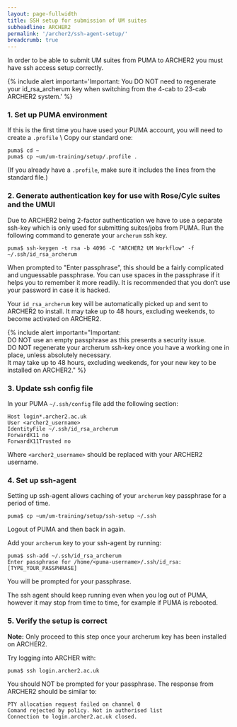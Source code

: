 ```yaml
---
layout: page-fullwidth
title: SSH setup for submission of UM suites
subheadline: ARCHER2
permalink: '/archer2/ssh-agent-setup/'
breadcrumb: true
---
```


In order to be able to submit UM suites from PUMA to ARCHER2 you must have ssh access setup correctly.  

{% include alert important='Important: You DO NOT need to regenerate your id_rsa_archerum key when switching from the 4-cab to 23-cab ARCHER2 system.' %}

### 1. Set up PUMA environment
If this is the first time you have used your PUMA account, you will need to create a `.profile` \\
Copy our standard one:
~~~
puma$ cd ~
puma$ cp ~um/um-training/setup/.profile .
~~~
(If you already have a `.profile`, make sure it includes the lines from the standard file.)

### 2. Generate authentication key for use with Rose/Cylc suites and the UMUI
Due to ARCHER2 being 2-factor authentication we have to use a separate ssh-key which is only used for submitting suites/jobs from PUMA. Run the following command to generate your `archerum` ssh key.
~~~
puma$ ssh-keygen -t rsa -b 4096 -C "ARCHER2 UM Workflow" -f ~/.ssh/id_rsa_archerum
~~~
When prompted to "Enter passphrase", this should be a fairly complicated and unguessable passphrase. You can use spaces in the passphrase if it helps you to remember it more readily. It is recommended that you don’t use your password in case it is hacked.

Your `id_rsa_archerum` key will be automatically picked up and sent to ARCHER2 to install. It may take up to 48 hours, excluding weekends, to become activated on ARCHER2.

{% include alert important="Important:<br> DO NOT use an empty passphrase as this presents a security issue. <br> DO NOT regenerate your archerum ssh-key once you have a working one in place, unless absolutely necessary.<br> It may take up to 48 hours, excluding weekends, for your new key to be installed on ARCHER2." %}

### 3. Update ssh config file
In your PUMA `~/.ssh/config` file add the following section:
~~~
Host login*.archer2.ac.uk
User <archer2_username>
IdentityFile ~/.ssh/id_rsa_archerum
ForwardX11 no
ForwardX11Trusted no
~~~
Where `<archer2_username>` should be replaced with your ARCHER2 username.

### 4. Set up ssh-agent
Setting up ssh-agent allows caching of your `archerum` key passphrase for a period of time.
~~~
puma$ cp ~um/um-training/setup/ssh-setup ~/.ssh
~~~
Logout of PUMA and then back in again.

Add your `archerum` key to your ssh-agent by running:
~~~
puma$ ssh-add ~/.ssh/id_rsa_archerum
Enter passphrase for /home/<puma-username>/.ssh/id_rsa:
[TYPE_YOUR_PASSPHRASE]
~~~
You will be prompted for your passphrase.

The ssh agent should keep running even when you log out of PUMA, however it may stop from time to time, for example if PUMA is rebooted.

### 5. Verify the setup is correct
**Note:** Only proceed to this step once your archerum key has been installed on ARCHER2.

Try logging into ARCHER with:
~~~
puma$ ssh login.archer2.ac.uk
~~~
You should NOT be prompted for your passphrase. The response from ARCHER2 should be similar to:
~~~
PTY allocation request failed on channel 0
Comand rejected by policy. Not in authorised list
Connection to login.archer2.ac.uk closed.
~~~
